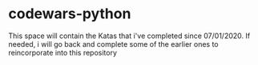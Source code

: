 # codewars-python
This space will contain the Katas that i've completed since 07/01/2020. If needed, i will go back and complete some of the earlier ones to reincorporate into this repository
